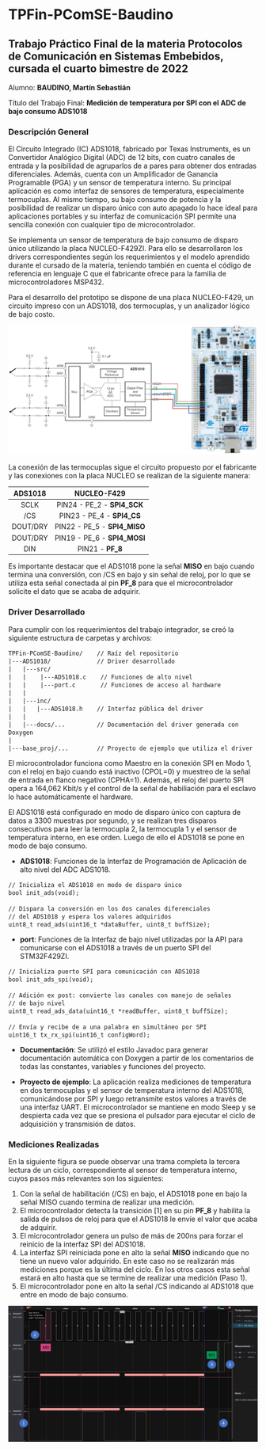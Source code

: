 # TPFin-PComSE-Baudino

## Trabajo Práctico Final de la materia **Protocolos de Comunicación en Sistemas Embebidos**, cursada el cuarto bimestre de 2022

Alumno: **BAUDINO, Martín Sebastián**

Título del Trabajo Final: **Medición de temperatura por SPI con el ADC de bajo consumo ADS1018**


### Descripción General

El Circuito Integrado (IC) ADS1018, fabricado por Texas Instruments, es un Convertidor Analógico Digital (ADC) de 12 bits, con cuatro canales de entrada y la posibilidad de agruparlos de a pares para obtener dos entradas diferenciales. Además, cuenta con un Amplificador de Ganancia Programable (PGA) y un sensor de temperatura interno. Su principal aplicación es como interfaz de sensores de temperatura, especialmente termocuplas. Al mismo tiempo, su bajo consumo de potencia y la posibilidad de realizar un disparo único con auto apagado lo hace ideal para aplicaciones portables y su interfaz de comunicación SPI permite una sencilla conexión con cualquier tipo de microcontrolador.

Se implementa un sensor de temperatura de bajo consumo de disparo único utilizando la placa NUCLEO-F429ZI. Para ello se desarrollaron los drivers correspondientes según los requerimientos y el modelo aprendido durante el cursado de la materia, teniendo también en cuenta el código de referencia en lenguaje C que el fabricante ofrece para la familia de microcontroladores MSP432.
 
Para el desarrollo del prototipo se dispone de una placa NUCLEO-F429, un circuito impreso con un ADS1018, dos termocuplas, y un analizador lógico de bajo costo.

![Conexión de Termocuplas con ADS1018 ©Texas Instruments](01_Thermocouple_Setup_Edit.png)

La conexión de las termocuplas sigue el circuito propuesto por el fabricante y las conexiones con la placa NUCLEO se realizan de la siguiente manera:

| **ADS1018**  | **NUCLEO-F429**              |
|:------------:|:----------------------------:|
| SCLK         | PIN24 - PE_2 - **SPI4_SCK**  |
| /CS          | PIN23 - PE_4 - **SPI4_CS**   |
| DOUT/DRY     | PIN22 - PE_5 - **SPI4_MISO** | 
| DOUT/DRY     | PIN19 - PE_6 - **SPI4_MOSI** |
| DIN          | PIN21 - **PF_8**             |

Es importante destacar que el ADS1018 pone la señal **MISO** en bajo cuando termina una conversión, con /CS en bajo y sin señal de reloj, por lo que se utiliza esta señal conectada al pin **PF_8** para que el microcontrolador solicite el dato que se acaba de adquirir.

### Driver Desarrollado

Para cumplir con los requerimientos del trabajo integrador, se creó la siguiente estructura de carpetas y archivos:

```
TPFin-PComSE-Baudino/    // Raíz del repositorio
|---ADS1018/             // Driver desarrollado
|   |---src/
|   |    |---ADS1018.c    // Funciones de alto nivel
|   |    |---port.c       // Funciones de acceso al hardware
|   |
|   |---inc/
|   |   |---ADS1018.h    // Interfaz pública del driver
|   |
|   |---docs/...         // Documentación del driver generada con Doxygen
|
|---base_proj/...        // Proyecto de ejemplo que utiliza el driver
```

El microcontrolador funciona como Maestro en la conexión SPI en Modo 1, con el reloj en bajo cuando está inactivo (CPOL=0) y muestreo de la señal de entrada en flanco negativo (CPHA=1). Además, el reloj del puerto SPI opera a 164,062 Kbit/s y el control de la señal de habiliación para el esclavo lo hace automáticamente el hardware. 

El ADS1018 está configurado en modo de disparo único con captura de datos a 3300 muestras por segundo, y se realizan tres disparos consecutivos para leer la termocupla 2, la termocupla 1 y el sensor de temperatura interno, en ese orden. Luego de ello el ADS1018 se pone en modo de bajo consumo.

* **ADS1018**: Funciones de la Interfaz de Programación de Aplicación de alto nivel del ADC ADS1018. 

```
// Inicializa el ADS1018 en modo de disparo único
bool init_ads(void);

// Dispara la conversión en los dos canales diferenciales
// del ADS1018 y espera los valores adquiridos
uint8_t read_ads(uint16_t *dataBuffer, uint8_t buffSize);
```

* **port**: Funciones de la Interfaz de bajo nivel utilizadas por la API para comunicarse con el ADS1018 a través de un puerto SPI del STM32F429ZI.
```
// Inicializa puerto SPI para comunicación con ADS1018
bool init_ads_spi(void);

// Adición ex post: convierte los canales con manejo de señales 
// de bajo nivel
uint8_t read_ads_data(uint16_t *readBuffer, uint8_t buffSize);

// Envía y recibe de a una palabra en simultáneo por SPI
uint16_t tx_rx_spi(uint16_t configWord);
```

* **Documentación**: Se utilizó el estilo Javadoc para generar documentación automática con Doxygen a partir de los comentarios de todas las constantes, variables y funciones del proyecto.

* **Proyecto de ejemplo**: La aplicación realiza mediciones de temperatura en dos termocuplas y el sensor de temperatura interno del ADS1018, comunicándose por SPI y luego retransmite estos valores a través de una interfaz UART. El microcontrolador se mantiene en modo Sleep y se despierta cada vez que se presiona el pulsador para ejecutar el ciclo de adquisición y transmisión de datos. 


### Mediciones Realizadas

En la siguiente figura se puede observar una trama completa la tercera lectura de un ciclo, correspondiente al sensor de temperatura interno, cuyos pasos más relevantes son los siguientes:

1. Con la señal de habilitación (/CS) en bajo, el ADS1018 pone en bajo la señal MISO cuando termina de realizar una medición. 
2. El microcontrolador detecta la transición [1] en su pin **PF_8** y habilita la salida de pulsos de reloj para que el ADS1018  le envíe el valor que acaba de adquirir.
3. El microcontrolador genera un pulso de más de 200ns para forzar el reinicio de la interfaz SPI del ADS1018.
4. La interfaz SPI reiniciada pone en alto la señal **MISO** indicando que no tiene un nuevo valor adquirido. En este caso no se realizarán más mediciones porque es la última del ciclo. En los otros casos esta señal estará en alto hasta que se termine de realizar una medición (Paso 1).
5. El microcontrolador pone en alto la señal /CS indicando al ADS1018 que entre en modo de bajo consumo.

![Captura de medición del sensor interno de temperatura del ADS1018](02_SPI_Read_Edit.png)



